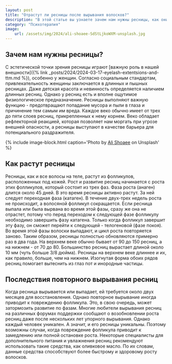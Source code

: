 ```yaml
---
layout: post
title: "Отрастут ли ресницы после вырывания волосков?"
description: "В этой статье вы узнаете зачем нам нужны ресницы, как они растут и какие могут быть последствия при их выдергивании"
category: "Психотерапия"
image:
    url: /assets/img/2024/ali-shoaee-SdStLjkoWXM-unsplash.jpg
---
```


## Зачем нам нужны ресницы?

С эстетической точки зрения ресницы играют [важную роль в нашей внешности]({% link _posts/2024/2024-03-17-eyelash-extentsions-and-ttm.md %}),
особенно у женщин. Согласно социальным стандартам, привлекательность женщины заключается в длинных и пышных ресницах. 
Даже детская красота и невинность определяется наличием длинных ресниц. Однако у ресниц есть и вполне ощутимое физиологическое предназначение. 
Ресницы выполняют важную функцию - предотвращают попадание мусора и пыли в глаза и причинение тем самым им вреда. Каждое веко обычно имеет 
от трех до пяти слоев ресниц, прикрепленных к нему корнем. Веко обладает рефлекторной реакцией, которая позволяет 
нам моргать при угрозе внешней опасности, а ресницы выступают в качестве барьера для потенциального раздражителя.

{% include image-block.html
caption='Photo by <a href="https://unsplash.com/@ali_shoaee" rel="nofollow">Ali Shoaee</a> on Unsplash'
%}

## Как растут ресницы

Ресницы, как и все волосы на теле, растут из фолликулов, расположенных под кожей. Рост и развитие ресниц начинается с роста 
этих фолликулов, который состоит из трех фаз. Фаза роста (анаген) длится около 45 дней. В это время ресницы активно растут. 
За ней следует переходная фаза (катаген). В течение двух-трех недель роста не происходит, а волосяной фолликул сокращается. 
Если ресница выпала или была вырвана во время этой фазы, сразу же она не отрастет, потому что перед переходом к следующей
фазе фолликулу необходимо завершить фазу катагена. Только когда фолликул завершит эту фазу, он сможет перейти к 
следующей - телогеновой (фазе покоя). Во время этой фазы волоски выпадают, и цикл роста повторяется заново. Таким образом, 
ресницы полностью обновляются примерно раз в два года. На верхнем веке обычно бывает от 90 до 150 ресниц, а на 
нижнем - от 70 до 80. Большинство ресниц вырастает длиной около 10 мм (чуть больше 3/8 дюйма). Ресницы на верхнем 
веке длиннее и их, как правило, больше, чем на нижнем. Изогнутая форма обоих рядов ресниц помогает вытеснить из глаз пот и инородные частицы.

## Последствия повторного вырывания ресниц

Когда ресница вырывается или выпадает, ей требуется около двух месяцев для восстановления. Однако повторное вырывание 
иногда приводит к повреждению фолликула. Это, в свою очередь, может затормозить развитие по фазам. Многие любители 
вырывания ресниц на различных форумах поддержки сообщают о возобновлении роста ресниц даже после нескольких лет 
упорного вырывания. Однако каждый человек уникален. А значит, и его ресницы уникальны. Поэтому возможны случаи, когда 
повреждение фолликула приводит к замедлению или полной остановке роста. Некоторые специалисты для дополнительного питания
и увлажнения ресниц рекомендуют использовать такие средства, как оливковое масло. По их словам, данные средства 
способствуют более быстрому и здоровому росту волосков.
